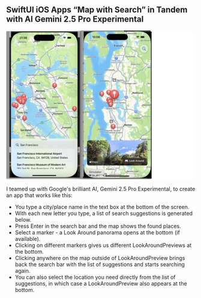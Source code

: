 ## SwiftUI iOS Apps “Map with Search” in Tandem with AI Gemini 2.5 Pro Experimental
 <img src="https://github.com/BestKora/SearchableMapGemini2_5/blob/a271460a4856f17822e41df09b13bc852973ee51/SearchableMap.png" width="850">

 I teamed up with Google's brilliant AI, Gemini 2.5 Pro Experimental, to create an app that works like this:
 
* You type a city/place name in the text box at the bottom of the screen.
* With each new letter you type, a list of search suggestions is generated below.
* Press Enter in the search bar and the map shows the found places.
* Select a marker - a Look Around panorama opens at the bottom (if available).
* Clicking on different markers gives us different LookAroundPreviews at the bottom.
* Clicking anywhere on the map outside of LookAroundPreview brings back the search bar with the list of suggestions and starts searching again.
* You can also select the location you need directly from the list of suggestions, in which case a LookAroundPreview also appears at the bottom.
